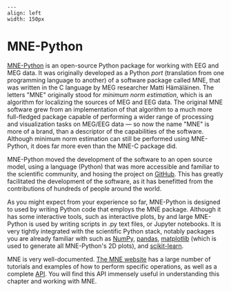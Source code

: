 ```{figure} images/mne_logo.png
---
align: left
width: 150px
```
# MNE-Python

[MNE-Python](https://mne.tools/) is an open-source Python package for working with EEG and MEG data. It was originally developed as a Python *port* (translation from one programming language to another) of a software package called MNE, that was written in the C language by MEG researcher Matti Hämäläinen. The letters "MNE" originally stood for *minimum norm estimation*, which is an algorithm for localizing the sources of MEG and EEG data. The original MNE software grew from an implementation of that algorithm to a much more full-fledged package capable of performing a wider range of processing and visualization tasks on MEG/EEG data — so now the name "MNE" is more of a brand, than a descriptor of the capabilities of the software. Although minimum norm estimation can still be performed using MNE-Python, it does far more even than the MNE-C package did.

MNE-Python moved the development of the software to an open source model, using a language (Python) that was more accessible and familiar to the scientific community, and hosing the project on [GitHub](https://github.com/mne-tools/mne-python). This has greatly facilitated the development of the software, as it has benefitted from the contributions of hundreds of people around the world.

As you might expect from your experience so far, MNE-Python is designed to used by writing Python code that employs the MNE package. Although it has some interactive tools, such as interactive plots, by and large MNE-Python is used by writing scripts in .py text files, or Jupyter notebooks. It is very tightly integrated with the scientific Python stack, notably packages you are already familiar with such as [NumPy](https://numpy.org), [pandas](https://numpy.org), [matplotlib](https://matplotlib.org/) (which is used to generate all MNE-Python's 2D plots), and [scikit-learn](https://scikit-learn.org/stable/).

MNE is very well-documented. [The MNE website](https://mne.tools/stable/index.html) has a large number of tutorials and examples of how to perform specific operations, as well as a complete [API](https://mne.tools/stable/python_reference.html). You will find this API immensely useful in understanding this chapter and working with MNE.
